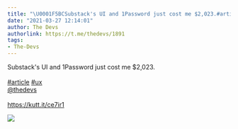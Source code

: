 ```yaml
---
title: "\U0001F5BCSubstack's UI and 1Password just cost me $2,023.#article #ux@thedevshttps://kutt.it/ce7ir1"
date: "2021-03-27 12:14:01"
author: The Devs
authorlink: https://t.me/thedevs/1891
tags:
- The-Devs
---
```

<p>Substack's UI and 1Password just cost me $2,023.<br><br><a href="https://t.me/thedevs/1891?q=%23article">#article</a> <a href="https://t.me/thedevs/1891?q=%23ux">#ux</a><br><a href="https://t.me/thedevs" target="_blank">@thedevs</a><br><br><a href="https://kutt.it/ce7ir1" target="_blank" rel="noopener">https://kutt.it/ce7ir1</a></p><img src="https://cdn4.telesco.pe/file/rCJpnFqKmtluu477jXmRn3kw26qfljpQJ4-nsHH1jRP_lpN1Wca8XUDO0D06jvFLtOkiC4gh2JXgfDehzf83JZdsn2ygl6ynaRhUQHbfYhBHc0RaY2hlbY9TqA0barzuxEDQhBxZOrRxYRMr14W2AlZlFh6ZhePuST5Ez94-w9uT1_yLNM1zmc5JEQk3eKnekis86LgGC3_J7ppLEc572IjLz-34QV82M0GIJ-_E1kxSxfVXnU0vGsG7D9ei9pojPMhfDhsNva8wxC56IvQ1Z47z4VBSuKWp7eXvRlrxmRMIwK8JH_rw6saZfAvKqKKoehxMhF_Jgd_B06RaqBwR9A.jpg" referrerpolicy="no-referrer">